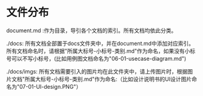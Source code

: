 # 文件分布
document.md :作为目录，导引各个文档的索引。所有文档均依此分类。

./docs: 所有文档全部置于docs文件夹中，并在document.md中添加对应索引。所有文档命名时，请根据"所属大标号-小标号-类别.md"作为命名，如果没有小标号可以不写小标号，(比如用例图文档命名为"06-01-usecase-diagram.md")

./docs/imgs: 所有文档需要引入的图片均在此文件夹中，请上传图片时，根据图片文档"所属大标号-小标号-类别.md"作为命名:（比如设计说明书的UI设计图片命名为"07-01-UI-design.PNG"）